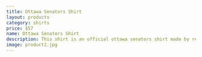 ```yaml
---
title: Ottawa Senators Shirt
layout: products
category: shirts
price: $57
name: Ottawa Senators Shirt
description: This shirt is an official ottawa senators shirt made by rebok created with beautiful material.
image: product2.jpg
---
```



